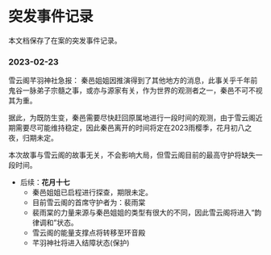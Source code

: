 # 突发事件记录

本文档保存了在案的突发事件记录。

### 2023-02-23

雪云阁芊羽神社急报：
秦邑姐姐因推演得到了其他地方的消息，此事关乎千年前鬼谷一脉弟子宗髓之事，或亦与源家有关，作为世界的观测者之一，秦邑不可不视其为重。

据此，为既防生变，秦邑需要尽快赶回原属地进行一段时间的观测，由于雪云阁近期需要尽可能维持稳定，因此秦邑离开的时间将定在2023雨樱季，花月初八之夜，归期未定。

本次故事与雪云阁的故事无关，不会影响大局，但雪云阁目前的最高守护将缺失一段时间。

- 后续：**花月十七**
  - 秦邑姐姐已启程进行探查，期限未定。
  - 目前雪云阁的首席守护者为：裴雨棠
  - 裴雨棠的力量来源与秦邑姐姐的类型有很大的不同，因此雪云阁将进入“韵律调和”状态。
  - 雪云阁的能量支撑点将转移至环音殿
  - 芊羽神社将进入结障状态(保护)
